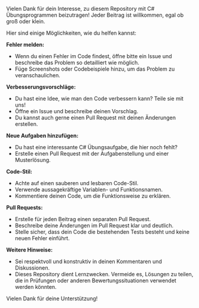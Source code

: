 Vielen Dank für dein Interesse, zu diesem Repository mit C# Übungsprogrammen beizutragen! Jeder Beitrag ist willkommen, egal ob groß oder klein. 

Hier sind einige Möglichkeiten, wie du helfen kannst:

**Fehler melden:**

* Wenn du einen Fehler im Code findest, öffne bitte ein Issue und beschreibe das Problem so detailliert wie möglich. 
* Füge Screenshots oder Codebeispiele hinzu, um das Problem zu veranschaulichen.

**Verbesserungsvorschläge:**

* Du hast eine Idee, wie man den Code verbessern kann? Teile sie mit uns! 
* Öffne ein Issue und beschreibe deinen Vorschlag.
* Du kannst auch gerne einen Pull Request mit deinen Änderungen erstellen.

**Neue Aufgaben hinzufügen:**

* Du hast eine interessante C# Übungsaufgabe, die hier noch fehlt? 
* Erstelle einen Pull Request mit der Aufgabenstellung und einer Musterlösung.

**Code-Stil:**

* Achte auf einen sauberen und lesbaren Code-Stil.
* Verwende aussagekräftige Variablen- und Funktionsnamen.
* Kommentiere deinen Code, um die Funktionsweise zu erklären.

**Pull Requests:**

* Erstelle für jeden Beitrag einen separaten Pull Request.
* Beschreibe deine Änderungen im Pull Request klar und deutlich.
* Stelle sicher, dass dein Code die bestehenden Tests besteht und keine neuen Fehler einführt.

**Weitere Hinweise:**

* Sei respektvoll und konstruktiv in deinen Kommentaren und Diskussionen.
* Dieses Repository dient Lernzwecken. Vermeide es, Lösungen zu teilen, die in Prüfungen oder anderen Bewertungssituationen verwendet werden könnten.

Vielen Dank für deine Unterstützung!
